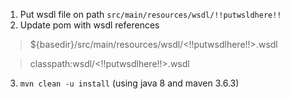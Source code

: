 
1. Put wsdl file on path
`src/main/resources/wsdl/!!putwsldhere!!`
2. Update pom with wsdl references
> <wsdl>${basedir}/src/main/resources/wsdl/<!!putwsdlhere!!>.wsdl</wsdl>

> <wsdlLocation>classpath:wsdl/<!!putwsdlhere!!>.wsdl</wsdlLocation>

3. `mvn clean -u install` (using java 8 and maven 3.6.3)
